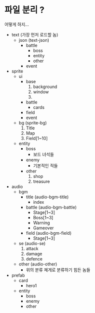 # 파일 분리 ?
어떻게 하지...
- text (가장 먼저 로드할 놈)
    - json (text-json)
        - battle
            - boss
            - entity
            - other
        - event
- sprite
    - ui
        - base
            1. background
            2. window
            3. 
        - battle
            - cards
        - field
        - event
    - bg (sprite-bg)
        1. Title
        1. Map
        2. Field[1~10]
    - entity
        - boss
            - 보드 녀석들
        - enemy
            - 기본적인 적들
        - other
            1. shop
            2. treasure
- audio
    - bgm
        - title (audio-bgm-title)
            - index
        - battle (audio-bgm-battle)
            - Stage[1~3]
            - Boss[1~3]
            - Warning
            - Gameover
        - field (audio-bgm-field)
            - Stage[1~3]
    - se (audio-se)
        1. attack
        2. damage
        3. defence
    - other (audio-other)
        - 위의 분류 쳬게로 분류하기 힘든 놈들
- prefab
    - card
        - hero1
    - entity
        - boss
        - enemy
        - other